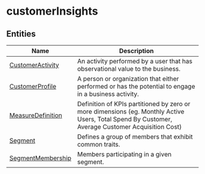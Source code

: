 
# customerInsights


## Entities

|Name|Description|
|---|---|
|[CustomerActivity](CustomerActivity.cdm.json)|An activity performed by a user that has observational value to the business.|
|[CustomerProfile](CustomerProfile.cdm.json)|A person or organization that either performed or has the potential to engage in a business activity.|
|[MeasureDefinition](MeasureDefinition.cdm.json)|Definition of KPIs partitioned by zero or more dimensions (eg. Monthly Active Users, Total Spend By Customer, Average Customer Acquisition Cost)|
|[Segment](Segment.cdm.json)|Defines a group of members  that exhibit common traits.|
|[SegmentMembership](SegmentMembership.cdm.json)|Members participating in a given segment.|
